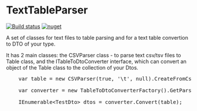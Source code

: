 # TextTableParser

[![Build status](https://ci.appveyor.com/api/projects/status/5nlje16xv1ab669l?svg=true)](https://ci.appveyor.com/project/sergeyo/texttableparser)
[![nuget][nuget-badge]][nuget-url]

[nuget-badge]: https://img.shields.io/badge/nuget-v0.1.0-blue.svg
[nuget-url]: https://www.nuget.org/packages/TextTableParser


A set of classes for text files to table parsing and for a text table convertion to DTO of your type.

It has 2 main classes: the CSVParser class - to parse text csv/tsv files to Table class, and the ITableToDtoConverter interface, which can convert an object of the Table class to the collection of your Dtos.

<pre>
    var table = new CSVParser(true, '\t', null).CreateFromCsv("file.tsv");

    var converter = new TableToDtoConverterFactory().GetParser&lt;TestDto&gt;();

    IEnumerable&lt;TestDto&gt; dtos = converter.Convert(table);
</pre>
